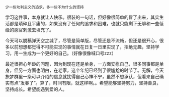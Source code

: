 ```
少一些功利主义的追求，多一些不为什么的坚持
```

  学习这件事，本身就让人快乐。很装的一句话，但好像很简单的冒了出来，其实生活都是琐碎且平庸的，如果没有了任何的追求和困难，也就只能剩下无聊和一些低级的感官刺激去填充了。

​	今天可以脱稿弹天空之城了，尽管是简单版，尽管还是不流畅，但还是很开心，很多以前想想都觉得不可能实现的事情就在日复一日里实现了，拒绝无趣，坚持学习，用一生成为一个更好的自己。（好像很像喊口号zzz）

​	最近很担心年龄的问题，因为到现在还是单身，一方面安慰自己，很多同事都是单身，但另一方面也明白，在老家，这个年纪已经到了很尴尬的时节了。无解，今天旅梦群里一条可以介绍的信息就扰得自己心神不宁，虽然不想承认，但看来自己确实有点“发春了”。算了，时间有限，就这样啊。。希望能够坚持努力，坚持善良，坚持成长。希望能遇到爱的人。